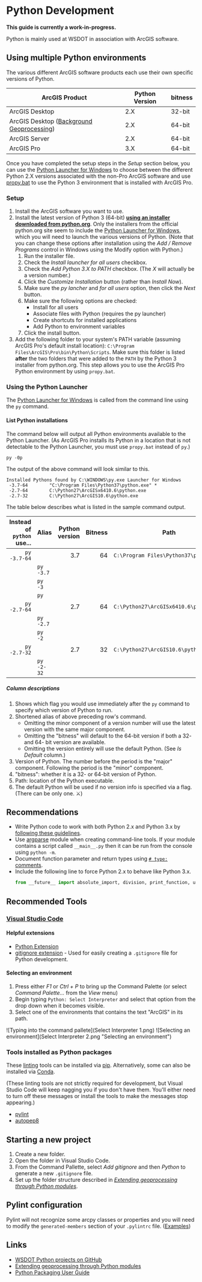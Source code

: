 Python Development
==================

**This guide is currently a work-in-progress.**

Python is mainly used at WSDOT in association with ArcGIS software.

Using multiple Python environments
----------------------------------

The various different ArcGIS software products each use their own specific versions of Python.

| ArcGIS Product                              | Python Version | bitness |
| ------------------------------------------- | -------------- | ------- |
| ArcGIS Desktop                              | 2.X            | 32-bit  |
| ArcGIS Desktop ([Background Geoprocessing]) | 2.X            | 64-bit  |
| ArcGIS Server                               | 2.X            | 64-bit  |
| ArcGIS Pro                                  | 3.X            | 64-bit  |

Once you have completed the setup steps in the *Setup* section below, you can use the [Python Launcher for Windows] to choose between the different Python 2.X versions associated with the non-Pro ArcGIS software and use [propy.bat] to use the Python 3 environment that is installed with ArcGIS Pro.

### Setup ###

1. Install the ArcGIS software you want to use.
2. Install the latest version of Python 3 (64-bit) [**using an installer downloaded from python.org**][Python Installer]. Only the installers from the official python.org site seem to include the [Python Launcher for Windows], which you will need to launch the various versions of Python. (Note that you can change these options after installation using the *Add / Remove Programs* control in Windows using the Modify option with Python.)
    1. Run the installer file.
    2. Check the *Install launcher for all users* checkbox.
    3. Check the *Add Python 3.X to PATH* checkbox. (The *X* will actually be a version number.)
    4. Click the *Customize Installation* button (rather than *Install Now*).
    5. Make sure the *py lancher* and *for all users* option, then click the *Next* button.
    6. Make sure the following options are checked:
        * Install for all users
        * Associate files with Python (requires the py launcher)
        * Create shortcuts for installed applications
        * Add Python to environment variables
    7. Click the install button.
3. Add the following folder to your system's PATH variable (assuming ArcGIS Pro's default install location): `C:\Program Files\ArcGIS\Pro\bin\Python\Scripts`. Make sure this folder is listed **after** the two folders that were added to the `PATH` by the Python 3 installer from python.org. This step allows you to use the ArcGIS Pro Python environment by using `propy.bat`.

### Using the Python Launcher ###

The [Python Launcher for Windows] is called from the command line using the `py` command.

#### List Python installations ####

The command below will output all Python environments available to the Python Launcher. (As ArcGIS Pro installs its Python in a location that is not detectable to the Python Launcher, you must use `propy.bat` instead of `py`.)

```
py -0p
```

The output of the above command will look similar to this.

```
Installed Pythons found by C:\WINDOWS\py.exe Launcher for Windows
 -3.7-64        "C:\Program Files\Python37\python.exe" *
 -2.7-64        C:\Python27\ArcGISx6410.6\python.exe
 -2.7-32        C:\Python27\ArcGIS10.6\python.exe
```

The table below describes what is listed in the sample command output.

| Instead of `python` use... | Alias      | Python version | Bitness | Path                                   | Is Default |
| -------------------------: | ---------- | -------------: | ------: | -------------------------------------- | :--------- |
| `py -3.7-64`               |            | 3.7            | 64      | `C:\Program Files\Python37\python.exe` | Yes        |
|                            | `py -3.7`  |                |         |                                        |            |
|                            | `py -3`    |                |         |                                        |            |
|                            | `py`       |                |         |                                        |            |
| `py -2.7-64`               |            | 2.7            | 64      | `C:\Python27\ArcGISx6410.6\python.exe` | No         |
|                            | `py -2.7`  |                |         |                                        |            |
|                            | `py -2`    |                |         |                                        |            |
| `py -2.7-32`               |            | 2.7            | 32      | `C:\Python27\ArcGIS10.6\python.exe`    | No         |
|                            | `py -2-32` |                |         |                                        |            |


##### Column descriptions #####

1. Shows which flag you would use immediately after the `py` command to specify which version of Python to run.
2. Shortened alias of above preceding row's command.
    * Omitting the minor component of a version number will use the latest version with the same major component.
    * Omitting the "bitness" will default to the 64-bit version if both a 32- and 64- bit version are available.
    * Omitting the version entirely will use the default Python. (See *Is Default* column.)
3. Version of Python. The number before the period is the "major" component. Following the period is the "minor" component.
4. "bitness": whether it is a 32- or 64-bit version of Python.
5. Path: location of the Python executable.
6. The default Python will be used if no version info is specified via a flag. (There can be only one. ⚔)


Recommendations
---------------

* Write Python code to work with both Python 2.x and Python 3.x by [following these guidelines][Porting Python 2 Code to Python 3].
* Use [argparse] module when creating command-line tools. If your module contains a script called `__main__.py` then it can be run from the console using `python -m`.
* Document function parameter and return types using [`# type:` comments][Suggested syntax for Python 2.7 and straddling code].
* Include the following line to force Python 2.x to behave like Python 3.x.
    ```python
    from __future__ import absolute_import, division, print_function, unicode_literals
    ```

Recommended Tools
-----------------

### [Visual Studio Code] ###

#### Helpful extensions ####

* [Python Extension]
* [gitignore extension] - Used for easily creating a `.gitignore` file for Python development.

#### Selecting an environment ####

1. Press either *F1* or *Ctrl + P* to bring up the Command Palette (or select *Command Palette...* from the *View* menu)
2. Begin typing `Python: Select Interpreter` and select that option from the drop down when it becomes visible.
3. Select one of the environments that contains the text "ArcGIS" in its path.

![Typing into the command pallete](Select Interpreter 1.png)
![Selecting an environment](Select Interpreter 2.png "Selecting an environment")

### Tools installed as Python packages ###

These [linting][lint on Wikipedia] tools can be installed via [pip]. Alternatively, some can also be installed via [Conda].

(These linting tools are not strictly required for development, but Visual Studio Code will keep nagging you if you don't have them. You'll either need to turn off these messages or install the tools to make the messages stop appearing.)

* [pylint]
* [autopep8]

Starting a new project
----------------------

1. Create a new folder.
2. Open the folder in Visual Studio Code.
3. From the Command Pallette, select *Add gitignore* and then *Python* to generate a new `.gitignore` file.
4. Set up the folder structure described in *[Extending geoprocessing through Python modules]*.

Pylint configuration
--------------------

Pylint will not recognize some arcpy classes or properties and you will need to modify the `generated-members` section of your `.pylintrc` file. ([Examples][generated members example])

Links
-----

* [WSDOT Python projects on GitHub]
* [Extending geoprocessing through Python modules]
* [Python Packaging User Guide]

[argparse]:https://docs.python.org/3/library/argparse.html
[autopep8]:https://pypi.io/project/autopep8/
[Background Geoprocessing]:https://desktop.arcgis.com/en/arcmap/latest/analyze/executing-tools/64bit-background.htm
[Conda]:http://pro.arcgis.com/en/pro-app/arcpy/get-started/using-conda-with-arcgis-pro.htm
[Extending geoprocessing through Python modules]:https://pro.arcgis.com/en/pro-app/arcpy/geoprocessing_and_python/extending-geoprocessing-through-python-modules.htm
[generated members example]:https://github.com/search?utf8=%E2%9C%93&q=org%3AWSDOT-GIS+filename%3A.pylintrc+generated-members&type=Code
[gitignore extension]:https://marketplace.visualstudio.com/items?itemName=codezombiech.gitignore
[lint on Wikipedia]:https://en.wikipedia.org/wiki/Lint_(software)
[PEP 484]:https://www.python.org/dev/peps/pep-0484/
[pip]:https://pip.pypa.io/
[Porting Python 2 Code to Python 3]:https://docs.python.org/3/howto/pyporting.html
[propy.bat]:https://pro.arcgis.com/en/pro-app/arcpy/get-started/using-conda-with-arcgis-pro.htm
[pylint]:https://pypi.io/project/pylint/
[Python Extension]:https://marketplace.visualstudio.com/items?itemName=donjayamanne.python
[Python Launcher for Windows]:https://docs.python.org/3/using/windows.html#python-launcher-for-windows
[Python Packaging User Guide]:https://packaging.python.org/
[Suggested syntax for Python 2.7 and straddling code]:https://www.python.org/dev/peps/pep-0484/#suggested-syntax-for-python-2-7-and-straddling-code
[Visual Studio Code]:https://code.visualstudio.com/
[WSDOT Python projects on GitHub]:https://github.com/WSDOT-GIS?utf8=%E2%9C%93&q=&type=&language=python
[Python Installer]:https://www.python.org/downloads/windows/
